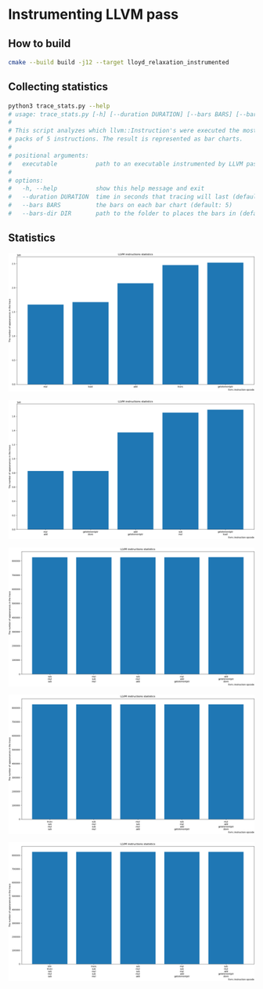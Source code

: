 # Instrumenting LLVM pass

## How to build

```bash
cmake --build build -j12 --target lloyd_relaxation_instrumented
```

## Collecting statistics

```bash
python3 trace_stats.py --help
# usage: trace_stats.py [-h] [--duration DURATION] [--bars BARS] [--bars-dir DIR] executable
#
# This script analyzes which llvm::Instruction's were executed the most often while running an instrumented application. It performs the same analyses in relation to pairs, triples, ...,
# packs of 5 instructions. The result is represented as bar charts.
#
# positional arguments:
#   executable           path to an executable instrumented by LLVM pass that prints opcodes of instructions
#
# options:
#   -h, --help           show this help message and exit
#   --duration DURATION  time in seconds that tracing will last (default: 5.0 s)
#   --bars BARS          the bars on each bar chart (default: 5)
#   --bars-dir DIR       path to the folder to places the bars in (default: ./images)
```

## Statistics

![one](/01-pass/images/pack-of-1.png)

![two](/01-pass/images/pack-of-2.png)

![three](/01-pass/images/pack-of-3.png)

![four](/01-pass/images/pack-of-4.png)

![five](/01-pass/images/pack-of-5.png)
